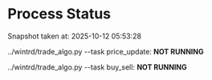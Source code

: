 # Process Status

Snapshot taken at: 2025-10-12 05:53:28

../wintrd/trade_algo.py --task price_update: **NOT RUNNING**

../wintrd/trade_algo.py --task buy_sell: **NOT RUNNING**


